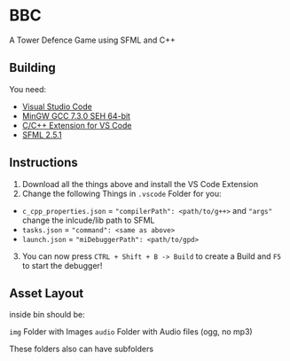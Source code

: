 # BBC

A Tower Defence Game using SFML and C++

## Building

You need:

- [Visual Studio Code](https://www.google.com/url?sa=t&rct=j&q=&esrc=s&source=web&cd=&cad=rja&uact=8&ved=2ahUKEwiw4rLMqLHzAhVw_rsIHQFwDCoQjBB6BAgMEAE&url=https%3A%2F%2Fcode.visualstudio.com%2Fdownload&usg=AOvVaw11fc5fOXYIyxQh75jYLjXg)
- [MinGW GCC 7.3.0 SEH 64-bit](https://sourceforge.net/projects/mingw-w64/files/Toolchains%20targetting%20Win64/Personal%20Builds/mingw-builds/7.3.0/threads-win32/seh/x86_64-7.3.0-release-win32-seh-rt_v5-rev0.7z)
- [C/C++ Extension for VS Code](https://marketplace.visualstudio.com/items?itemName=ms-vscode.cpptools)
- [SFML 2.5.1](https://www.sfml-dev.org/files/SFML-2.5.1-windows-gcc-7.3.0-mingw-64-bit.zip)

## Instructions

1. Download all the things above and install the VS Code Extension
2. Change the following Things in `.vscode` Folder for you:
 - `c_cpp_properties.json` = `"compilerPath": <path/to/g++>` and `"args"` change the inlcude/lib path to SFML
 - `tasks.json` = `"command": <same as above>`
 - `launch.json` = `"miDebuggerPath": <path/to/gpd>`
3. You can now press `CTRL + Shift + B -> Build` to create a Build and `F5` to start the debugger!

## Asset Layout

inside bin should be:

`img` Folder with Images
`audio` Folder with Audio files (ogg, no mp3)

These folders also can have subfolders
